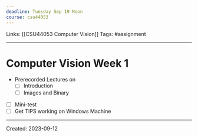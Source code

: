 ```yaml
---
deadline: Tuesday Sep 19 Noon
course: csu44053
---
```

Links: [[CSU44053 Computer Vision]]
Tags: #assignment 
___
# Computer Vision Week 1
- Prerecorded Lectures on
	- [ ] Introduction
	- [ ] Images and Binary
- [ ] Mini-test
- [ ] Get TIPS working on Windows Machine
___
Created: 2023-09-12
